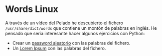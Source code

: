 # Words Linux

A través de un vídeo del Pelado he descubierto el fichero `/usr/share/dict/words` que contiene un montón de palabras en inglés. He pensado que sería interesante hacer algunos ejercicios con Python:
- Crear un [password aleatorio](./random_pass.py) con las palabras del fichero.
- Un [Lorem Ipsum](./random_text.py) con las palabras del fichero.

